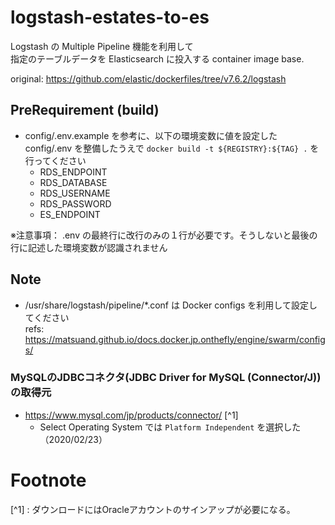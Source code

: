 # logstash-estates-to-es

Logstash の Multiple Pipeline 機能を利用して  
指定のテーブルデータを Elasticsearch に投入する container image base.

original: https://github.com/elastic/dockerfiles/tree/v7.6.2/logstash


## PreRequirement (build)
- config/.env.example を参考に、以下の環境変数に値を設定した config/.env を整備したうえで
`docker build -t ${REGISTRY}:${TAG} .` を行ってください
  - RDS_ENDPOINT
  - RDS_DATABASE
  - RDS_USERNAME
  - RDS_PASSWORD
  - ES_ENDPOINT

※注意事項： .env の最終行に改行のみの１行が必要です。そうしないと最後の行に記述した環境変数が認識されません


## Note

- /usr/share/logstash/pipeline/*.conf は Docker configs を利用して設定してください  
refs: https://matsuand.github.io/docs.docker.jp.onthefly/engine/swarm/configs/

### MySQLのJDBCコネクタ(JDBC Driver for MySQL (Connector/J)) の取得元
- https://www.mysql.com/jp/products/connector/ [^1]
    - Select Operating System では `Platform Independent` を選択した（2020/02/23）


# Footnote
[^1] : ダウンロードにはOracleアカウントのサインアップが必要になる。

